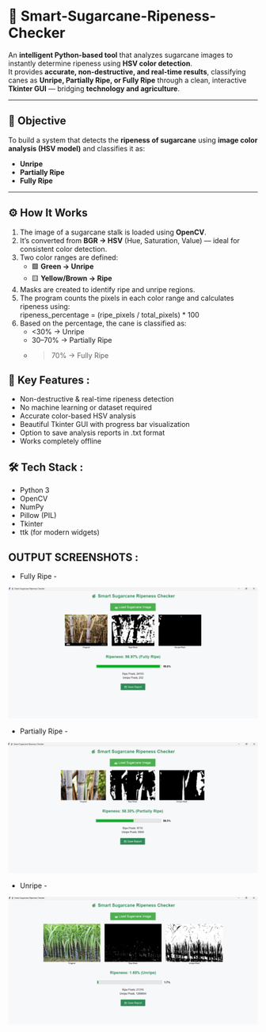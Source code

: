 # 🌾 Smart-Sugarcane-Ripeness-Checker

An **intelligent Python-based tool** that analyzes sugarcane images to instantly determine ripeness using **HSV color detection**.  
It provides **accurate, non-destructive, and real-time results**, classifying canes as **Unripe, Partially Ripe, or Fully Ripe** through a clean, interactive **Tkinter GUI** — bridging **technology and agriculture**.

---

## 🎯 Objective
To build a system that detects the **ripeness of sugarcane** using **image color analysis (HSV model)** and classifies it as:
- **Unripe**
- **Partially Ripe**
- **Fully Ripe**

---

## ⚙️ How It Works
1. The image of a sugarcane stalk is loaded using **OpenCV**.  
2. It’s converted from **BGR → HSV** (Hue, Saturation, Value) — ideal for consistent color detection.  
3. Two color ranges are defined:  
   - 🟩 **Green → Unripe**  
   - 🟨 **Yellow/Brown → Ripe**  
4. Masks are created to identify ripe and unripe regions.  
5. The program counts the pixels in each color range and calculates ripeness using:  
   ripeness_percentage = (ripe_pixels / total_pixels) * 100
6. Based on the percentage, the cane is classified as:
    - <30% → Unripe
    - 30–70% → Partially Ripe
    - >70% → Fully Ripe

## 🧩 Key Features :

- Non-destructive & real-time ripeness detection
- No machine learning or dataset required
- Accurate color-based HSV analysis
- Beautiful Tkinter GUI with progress bar visualization
- Option to save analysis reports in .txt format
- Works completely offline

## 🛠️ Tech Stack :
  - Python 3
  - OpenCV
  - NumPy
  - Pillow (PIL)
  - Tkinter
  - ttk (for modern widgets)

## OUTPUT SCREENSHOTS :

- Fully Ripe -
  
![Screenshot (495)](https://github.com/ajinkyabondge/Smart-Sugarcane-Ripeness-Checker/blob/1ab254d2a06b4d305ccbd46f33ca3507c9bf122a/Output-Fully_Ripe.png)

- Partially Ripe -

![Screenshot (495)](https://github.com/ajinkyabondge/Smart-Sugarcane-Ripeness-Checker/blob/1ab254d2a06b4d305ccbd46f33ca3507c9bf122a/Output-Partially_Ripe.png)

- Unripe -

![Screenshot (495)](https://github.com/ajinkyabondge/Smart-Sugarcane-Ripeness-Checker/blob/1ab254d2a06b4d305ccbd46f33ca3507c9bf122a/Output-Unripe.png)
  
      

